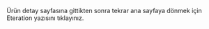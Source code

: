Ürün detay sayfasına gittikten sonra tekrar ana sayfaya dönmek için Eteration yazısını tıklayınız.



